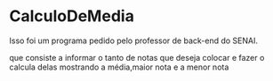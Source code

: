 # CalculoDeMedia

Isso foi um programa pedido pelo professor de back-end do SENAI.

que  consiste a informar o tanto de notas que deseja colocar e fazer o calcula delas mostrando a média,maior nota e a menor nota
